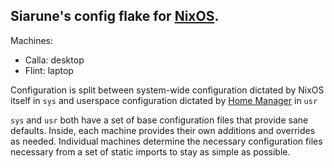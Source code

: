 ## Siarune's config flake for [NixOS](https://nixos.org/).

Machines:
- Calla: desktop
- Flint: laptop

Configuration is split between system-wide configuration dictated by NixOS itself in `sys` and userspace configuration dictated by [Home Manager](https://github.com/nix-community/home-manager) in `usr`

`sys` and `usr` both have a set of base configuration files that provide sane defaults. Inside, each machine provides their own additions and overrides as needed. Individual machines determine the necessary configuration files necessary from a set of static imports to stay as simple as possible.
